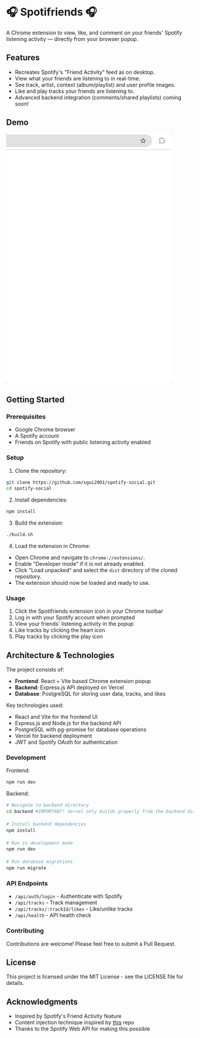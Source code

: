 # 🎧 Spotifriends 🎧 

A Chrome extension to view, like, and comment on your friends' Spotify listening activity — directly from your browser popup.

## Features

- Recreates Spotify's "Friend Activity" feed as on desktop.
- View what your friends are listening to in real-time.
- See track, artist, context (album/playlist) and user profile images.
- Like and play tracks your friends are listening to.
- Advanced backend integration (comments/shared playlists) coming soon!

## Demo

![Demo](./demo.gif)

## Getting Started

### Prerequisites
- Google Chrome browser
- A Spotify account
- Friends on Spotify with public listening activity enabled

### Setup

1. Clone the repository:
```bash
git clone https://github.com/xgui2001/spotify-social.git
cd spotify-social
```

2. Install dependencies:
```bash
npm install
```

3. Build the extension:
```bash
./build.sh
```

4. Load the extension in Chrome:
- Open Chrome and navigate to `chrome://extensions/`.
- Enable "Developer mode" if it is not already enabled.
- Click "Load unpacked" and select the `dist` directory of the cloned repository.
- The extension should now be loaded and ready to use.

### Usage

1. Click the Spotifriends extension icon in your Chrome toolbar
2. Log in with your Spotify account when prompted
3. View your friends' listening activity in the popup
4. Like tracks by clicking the heart icon
5. Play tracks by clicking the play icon

## Architecture & Technologies

The project consists of:

- **Frontend**: React + Vite based Chrome extension popup
- **Backend**: Express.js API deployed on Vercel
- **Database**: PostgreSQL for storing user data, tracks, and likes

Key technologies used:
- React and Vite for the frontend UI
- Express.js and Node.js for the backend API
- PostgreSQL with pg-promise for database operations
- Vercel for backend deployment 
- JWT and Spotify OAuth for authentication

### Development

Frontend:
```bash
npm run dev
``` 

Backend:
```bash 
# Navigate to backend directory
cd backend #IMPORTANT! Vercel only builds properly from the backend directory 

# Install backend dependencies
npm install

# Run in development mode
npm run dev

# Run database migrations
npm run migrate
``` 

### API Endpoints

- `/api/auth/login` - Authenticate with Spotify
- `/api/tracks` - Track management
- `/api/tracks/:trackId/likes` - Like/unlike tracks
- `/api/health` - API health check

### Contributing

Contributions are welcome! Please feel free to submit a Pull Request.

## License

This project is licensed under the MIT License - see the LICENSE file for details.

## Acknowledgments

- Inspired by Spotify's Friend Activity feature
- Content injection technique inspired by [this](https://github.com/jackweatherford/spotify-friend-activity) repo
- Thanks to the Spotify Web API for making this possible




